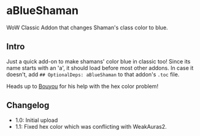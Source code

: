 # aBlueShaman
WoW Classic Addon that changes Shaman's class color to blue.

## Intro
Just a quick add-on to make shamans' color blue in classic too! Since its name starts with an 'a', it should load before most other addons. In case it doesn't, add `## OptionalDeps: aBlueShaman` to that addon's `.toc` file.

Heads up to [Bouyou](https://www.wowinterface.com/forums/member.php?userid=110013) for his help with the hex color problem!

## Changelog
  * 1.0: Initial upload
  * 1.1: Fixed hex color which was conflicting with WeakAuras2.
